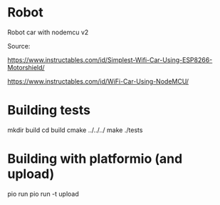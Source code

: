 # Robot
Robot car with nodemcu v2

Source: 

https://www.instructables.com/id/Simplest-Wifi-Car-Using-ESP8266-Motorshield/

https://www.instructables.com/id/WiFi-Car-Using-NodeMCU/



# Building tests

mkdir build
cd build
cmake ../../../<path to CMakeList.txt>
make
./tests

# Building with platformio (and upload)

pio run
pio run -t upload


